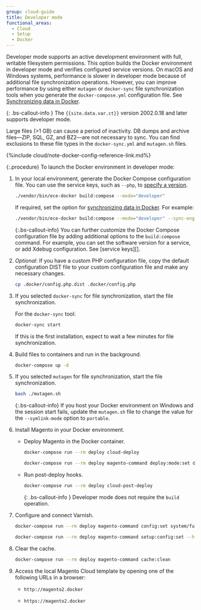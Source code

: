 ```yaml
---
group: cloud-guide
title: Developer mode
functional_areas:
  - Cloud
  - Setup
  - Docker
---
```


Developer mode supports an active development environment with full, writable filesystem permissions. This option builds the Docker environment in developer mode and verifies configured service versions. On macOS and Windows systems, performance is slower in developer mode because of additional file synchronization operations. However, you can improve performance by using either `mutagen` or `docker-sync` file synchronization tools when you generate the `docker-compose.yml` configuration file. See [Synchronizing data in Docker].

{: .bs-callout-info }
The `{{site.data.var.ct}}` version 2002.0.18 and later supports developer mode.

Large files (>1 GB) can cause a period of inactivity. DB dumps and archive files—ZIP, SQL, GZ, and BZ2—are not necessary to sync. You can find exclusions to these file types in the `docker-sync.yml` and `mutagen.sh` files.

{%include cloud/note-docker-config-reference-link.md%}

{:.procedure}
To launch the Docker environment in developer mode:

1. In your local environment, generate the Docker Compose configuration file. You can use the service keys, such as `--php`, to [specify a version][services].

   ```bash
   ./vendor/bin/ece-docker build:compose --mode="developer"
   ```

   If required, set the option for [synchronizing data in Docker]. For example:

   ```bash
   ./vendor/bin/ece-docker build:compose --mode="developer" --sync-engine="mutagen"
   ```

   {:.bs-callout-info}
   You can further customize the Docker Compose configuration file by adding additional options to the `build:compose` command. For example, you can set the software version for a service, or add Xdebug configuration. See [service keys][].

1. _Optional_: If you have a custom PHP configuration file, copy the default configuration DIST file to your custom configuration file and make any necessary changes.

   ```bash
   cp .docker/config.php.dist .docker/config.php
   ```

1. If you selected `docker-sync` for file synchronization, start the file synchronization.

   For the `docker-sync` tool:

   ```bash
   docker-sync start
   ```

   If this is the first installation, expect to wait a few minutes for file synchronization.

1. Build files to containers and run in the background.

   ```bash
   docker-compose up -d
   ```

1. If you selected `mutagen` for file synchronization, start the file synchronization.

   ```bash
   bash ./mutagen.sh
   ```

   {:.bs-callout-info}
   If you host your Docker environment on Windows and the session start fails, update the `mutagen.sh` file to change the value for the `--symlink-mode` option to `portable`.

1. Install Magento in your Docker environment.

   -  Deploy Magento in the Docker container.

      ```bash
      docker-compose run --rm deploy cloud-deploy
      ```

      ```bash
      docker-compose run --rm deploy magento-command deploy:mode:set developer
      ```

   -  Run post-deploy hooks.

       ```bash
       docker-compose run --rm deploy cloud-post-deploy
       ```

      {: .bs-callout-info }
      Developer mode does not require the `build` operation.

1. Configure and connect Varnish.

   ```bash
   docker-compose run --rm deploy magento-command config:set system/full_page_cache/caching_application 2 --lock-env
   ```

   ```bash
   docker-compose run --rm deploy magento-command setup:config:set --http-cache-hosts=varnish
   ```

1. Clear the cache.

   ```bash
   docker-compose run --rm deploy magento-command cache:clean
   ```

1. Access the local Magento Cloud template by opening one of the following URLs in a browser:

   -  `http://magento2.docker`

   -  `https://magento2.docker`

[Synchronizing data in Docker]: {{site.baseurl}}/cloud/docker/docker-syncing-data.html
[magento-creds]: {{site.baseurl}}/guides/v2.3/install-gde/prereq/connect-auth.html
[services]: {{site.baseurl}}/cloud/docker/docker-containers.html#service-containers
[xdebug]: {{site.baseurl}}/cloud/docker/docker-development-debug.html#configure-xdebug]
[service key]: {{site.baseurl}}/cloud/docker/docker-containers.html#service-containers
